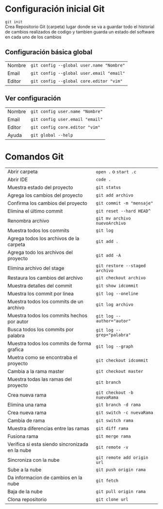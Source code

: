 # Configuración inicial Git
`git init`  
Crea Repositorio Git (carpeta) lugar donde se va a guardar todo el historial de cambios realizados de codigo y tambien guarda un estado del software en cada uno de los cambios


## Configuración básica global
|       |                                           |
|-------|-------------------------------------------|  
|Nombre |`git config --global user.name "Nombre"`   |
|Email  |`git config --global user.email "email"`   |
|Editor |`git config --global core.editor "vim"`    |

## Ver configuración 
|       |                                  |
|-------|----------------------------------|  
|Nombre |`git config user.name "Nombre"`   |
|Email  |`git config user.email "email"`   |
|Editor |`git config core.editor "vim"`    |
|Ayuda  |`git global --help`               |  

# Comandos Git  
|                                               |                                  |
|-----------------------------------------------|----------------------------------|  
|Abrir carpeta                                  |`open .` o `start .c`             |
|Abrir IDE                                      |`code .`                          |
|Muestra estado del proyecto                    |`git status`                      |
|Agrega los cambios del proyecto                |`git add archivo`                 |
|Confirma los cambios del proyecto              |`git commit -m "mensaje"`         |
|Elimina el último commit                       |`git reset --hard HEAD^ `         |
|Renombra archivo                               |`git mv archivo nuevoArchivo`     |
|Muestra todos los commits                      |`git log`                         |
|Agrega todos los archivos de la carpeta        |`git add .`                       |
|Agrega todo los archivos del proyecto          |`git add -A`                      |
|Elimina archivo del stage                      |`git restore --staged archivo`    |
|Restaura los cambios del archivo               |`git checkout archivo`            |
|Muestra detalles del commit                    |`git show idcommit`               |
|Muestra los commit por linea                   |`git log --oneline`               |
|Muestra todos los commits de un archivo        |`git log archivo`                 |
|Muestra todos los commits hechos por autor     |`git log --author="autor"`        |
|Busca todos los commits por palabra            |`git log --grep="palabra"`        |
|Muestra todos los commits de forma grafica     |`git log --graph`                 |
|Muetra como se encontraba el proyecto          |`git checkout idcommit`           |
|Cambia a la rama master                        |`git checkout master`             |
|Muestra todas las ramas del proyecto           |`git branch`                      |
|Crea nueva rama                                |`git checkout -b nuevaRama`       |
|Elimina una rama                               |`git branch -d rama`              |
|Crea nueva rama                                |`git switch -c nuevaRama`         |
|Cambia de rama                                 |`git switch rama`                 |
|Muestra diferencias entre las ramas            |`git diff rama`                   |
|Fusiona rama                                   |`git merge rama`                  |
|Verifica si esta siendo sincronizada en la nube|`git remote -v `                  |
|Sincroniza con la nube                         |`git remote add origin url`       |
|Sube a la nube                                 |`git push origin rama`            |
|Da informacion de cambios en la nube           |`git fetch`                       |
|Baja de la nube                                |`git pull origin rama`            |
|Clona repositorio                              |`git clone url`                       |
